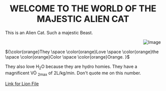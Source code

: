 <h1 align="center"> WELCOME TO THE WORLD OF THE MAJESTIC ALIEN CAT </h1> 
<p> This is an Alien Cat. Such a majestic Beast. </p>
<p align="right"> 
<img src="https://upload.wikimedia.org/wikipedia/commons/5/56/Tiger.50.jpg" alt="Image">
</p>

${\color{orange}They \space \color{orange}Love \space \color{orange}the \space \color{orange}Color \space \color{orange}Orange. }$

They also love H<sub>2</sub>O because they are hydro homies. They have a magnificent V<span>O&#x0307;</span> <sub>2max</sub> of 2L/kg/min. Don't quote me on this number.



[Link for Lion File](https://github.com/DmsDoumani/KNES381-Thursday26th/blob/9d3f9e1245f28e1465ddeec8fdc0123fa98714f2/TigerKing/Lion.txt)


